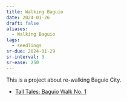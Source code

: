 ```yaml
---
title: Walking Baguio
date: 2024-01-26
draft: false
aliases:
  - Walking Baguio
tags:
  - seedlings
sr-due: 2024-01-29
sr-interval: 3
sr-ease: 250
---
```

This is a project about re-walking Baguio City.

- [Tall Tales: Baguio Walk No. 1](https://vinceimbat.substack.com/s/tall-tales-baguio-walk-no-1?utm_source=newsletter_page)